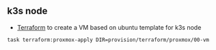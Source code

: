 ## k3s node

- [Terraform](../terraform/proxmox/00-vm) to create a VM based on ubuntu template for k3s node

```bash
task terraform:proxmox-apply DIR=provision/terraform/proxmox/00-vm
```
